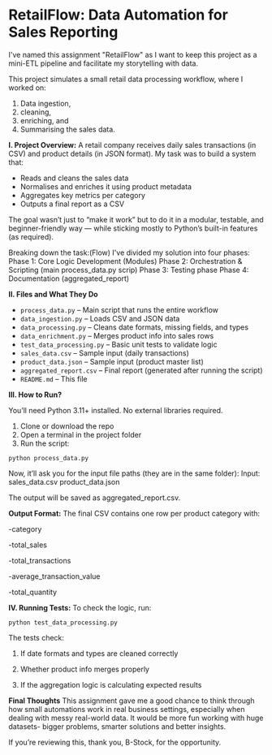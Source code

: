 # RetailFlow: Data Automation for Sales Reporting
I've named this assignment "RetailFlow" as I want to keep this project as a mini-ETL pipeline and facilitate my storytelling with data.

This project simulates a small retail data processing workflow, where I worked on:
1. Data ingestion,
2. cleaning,
3. enriching, and
4. Summarising the sales data.

**I. Project Overview:**
A retail company receives daily sales transactions (in CSV) and product details (in JSON format). My task was to build a system that:

- Reads and cleans the sales data
- Normalises and enriches it using product metadata
- Aggregates key metrics per category
- Outputs a final report as a CSV

The goal wasn’t just to “make it work” but to do it in a modular, testable, and beginner-friendly way — while sticking mostly to Python’s built-in features (as required).


Breaking down the task:(Flow)
I've divided my solution into four phases:
Phase 1: Core Logic Development (Modules) 
Phase 2: Orchestration & Scripting (main process_data.py scrip)
Phase 3: Testing phase
Phase 4: Documentation (aggregated_report)

**II. Files and What They Do**

- `process_data.py` – Main script that runs the entire workflow
- `data_ingestion.py` – Loads CSV and JSON data
- `data_processing.py` – Cleans date formats, missing fields, and types
- `data_enrichment.py` – Merges product info into sales rows
- `test_data_processing.py` – Basic unit tests to validate logic
- `sales_data.csv` – Sample input (daily transactions)
- `product_data.json` – Sample input (product master list)
- `aggregated_report.csv` – Final report (generated after running the script)
- `README.md` – This file

**III. How to Run?**

You’ll need Python 3.11+ installed. No external libraries required.

1. Clone or download the repo
2. Open a terminal in the project folder
3. Run the script:
```
python process_data.py
```
Now, it’ll ask you for the input file paths (they are in the same folder):
Input:
sales_data.csv
product_data.json

The output will be saved as aggregated_report.csv.

**Output Format:**
The final CSV contains one row per product category with:

-category

-total_sales

-total_transactions

-average_transaction_value

-total_quantity

**IV. Running Tests:**
To check the logic, run:
```
python test_data_processing.py
```
The tests check:

1. If date formats and types are cleaned correctly

2. Whether product info merges properly

3. If the aggregation logic is calculating expected results

**Final Thoughts**
This assignment gave me a good chance to think through how small automations work in real business settings, especially when dealing with messy real-world data. It would be more fun working with huge datasets- bigger problems, smarter solutions and better insights.

If you’re reviewing this, thank you, B-Stock, for the opportunity.
